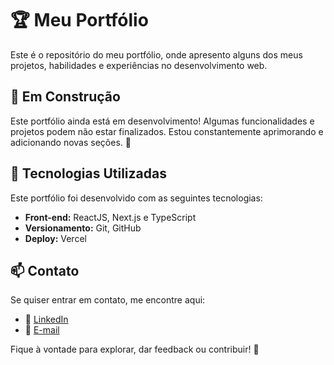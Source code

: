 # 🏆 Meu Portfólio

Este é o repositório do meu portfólio, onde apresento alguns dos meus projetos, habilidades e experiências no desenvolvimento web.

## 🚧 Em Construção

Este portfólio ainda está em desenvolvimento! Algumas funcionalidades e projetos podem não estar finalizados. Estou constantemente aprimorando e adicionando novas seções. 🚀

## 🚀 Tecnologias Utilizadas
Este portfólio foi desenvolvido com as seguintes tecnologias:

- **Front-end:** ReactJS, Next.js e TypeScript
- **Versionamento:** Git, GitHub
- **Deploy:** Vercel

## 📫 Contato
Se quiser entrar em contato, me encontre aqui:

- 💼 [LinkedIn](https://www.linkedin.com/in/endimarani/)
- 📧 [E-mail](mailto:endimarani.dev@gmail.com)

Fique à vontade para explorar, dar feedback ou contribuir! 🚀
